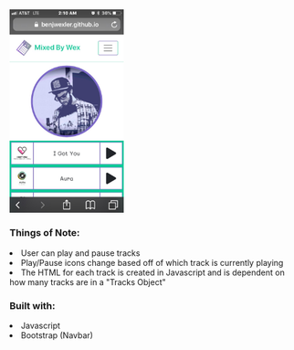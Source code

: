 <img src="mixedByWex.jpg" width="200">


<h3> Things of Note: </h3>
<li> User can play and pause tracks </li>
<li> Play/Pause icons change based off of which track is currently playing </li>
<li> The HTML for each track is created in Javascript and is dependent on how many tracks are in a "Tracks Object" </li>

<h3> Built with: </h3>

<li> Javascript </li>
<li> Bootstrap (Navbar) </li>


